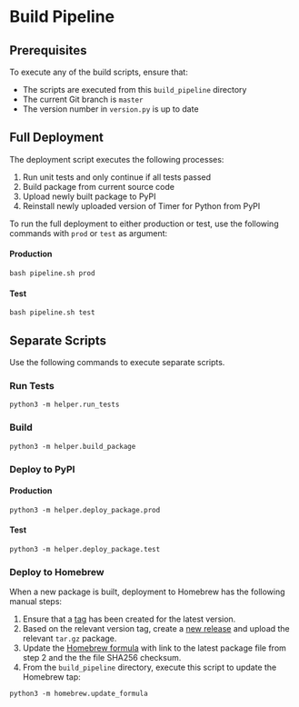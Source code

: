 # Build Pipeline
## Prerequisites
To execute any of the build scripts, ensure that:

* The scripts are executed from this `build_pipeline` directory
* The current Git branch is `master`
* The version number in `version.py` is up to date

## Full Deployment
The deployment script executes the following processes:

1. Run unit tests and only continue if all tests passed
2. Build package from current source code
3. Upload newly built package to PyPI
4. Reinstall newly uploaded version of Timer for Python from PyPI

To run the full deployment to either production or test, use the following commands with `prod` or `test` as argument:

#### Production
```shell
bash pipeline.sh prod
```

#### Test
```shell
bash pipeline.sh test
```

## Separate Scripts
Use the following commands to execute separate scripts.

### Run Tests
```shell
python3 -m helper.run_tests
```

### Build
```shell
python3 -m helper.build_package
```

### Deploy to PyPI
#### Production
```shell
python3 -m helper.deploy_package.prod
```

#### Test
```shell
python3 -m helper.deploy_package.test
```

### Deploy to Homebrew
When a new package is built, deployment to Homebrew has the following manual steps:

1. Ensure that a [tag](https://github.com/jakob-bagterp/timer_for_python/tags) has been created for the latest version.
2. Based on the relevant version tag, create a [new release](https://github.com/jakob-bagterp/timer_for_python/releases) and upload the relevant `tar.gz` package.
3. Update the [Homebrew formula](https://github.com/jakob-bagterp/timer_for_python/blob/master/build_pipeline/homebrew/formula.rb) with link to the latest package file from step 2 and the the file SHA256 checksum.
4. From the `build_pipeline` directory, execute this script to update the Homebrew tap:

```shell
python3 -m homebrew.update_formula
```
